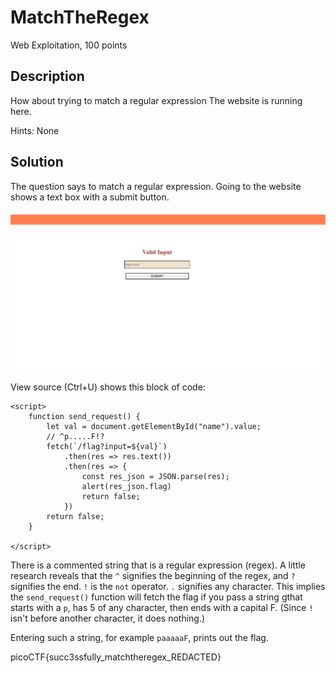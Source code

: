 # MatchTheRegex
Web Exploitation, 100 points

## Description

How about trying to match a regular expression
The website is running here.

Hints: None

## Solution

The question says to match a regular expression. Going to the website shows a text box with a submit button. 

![alt text](https://github.com/requiescat-2342/ctf-writeups/blob/main/picoctf-2023/MatchTheRegex/website.PNG)

View source (Ctrl+U) shows this block of code:
```console
<script>
	function send_request() {
		let val = document.getElementById("name").value;
		// ^p.....F!?
		fetch(`/flag?input=${val}`)
			.then(res => res.text())
			.then(res => {
				const res_json = JSON.parse(res);
				alert(res_json.flag)
				return false;
			})
		return false;
	}

</script>
```

There is a commented string that is a regular expression (regex). A little research reveals that the `^` signifies the beginning of the regex, and `?` signifies the end. `!` is the `not` operator. `.` signifies any character. 
This implies the `send_request()` function will fetch the flag if you pass a string gthat starts with a `p`, has 5 of any character, then ends with a capital F. (Since `!` isn't before another character, it does nothing.)

Entering such a string, for example `paaaaaF`, prints out the flag.

picoCTF{succ3ssfully_matchtheregex_REDACTED}
